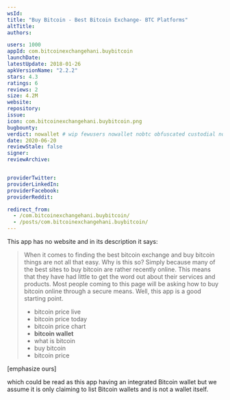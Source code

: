 ```yaml
---
wsId: 
title: "Buy Bitcoin - Best Bitcoin Exchange- BTC Platforms"
altTitle: 
authors:

users: 1000
appId: com.bitcoinexchangehani.buybitcoin
launchDate: 
latestUpdate: 2018-01-26
apkVersionName: "2.2.2"
stars: 4.3
ratings: 6
reviews: 2
size: 4.2M
website: 
repository: 
issue: 
icon: com.bitcoinexchangehani.buybitcoin.png
bugbounty: 
verdict: nowallet # wip fewusers nowallet nobtc obfuscated custodial nosource nonverifiable reproducible bounty defunct
date: 2020-06-20
reviewStale: false
signer: 
reviewArchive:


providerTwitter: 
providerLinkedIn: 
providerFacebook: 
providerReddit: 

redirect_from:
  - /com.bitcoinexchangehani.buybitcoin/
  - /posts/com.bitcoinexchangehani.buybitcoin/
---
```



This app has no website and in its description it says:

> When it comes to finding the best bitcoin exchange and buy bitcoin things are
  not all that easy. Why is this so? Simply because many of the best sites to
  buy bitcoin are rather recently online. This means that they have had little
  to get the word out about their services and products. Most people coming to
  this page will be asking how to buy bitcoin online through a secure means.
  Well, this app is a good starting point.
> 
> * bitcoin price live
> * bitcoin price today
> * bitcoin price chart
> * **bitcoin wallet**
> * what is bitcoin
> * buy bitcoin
> * bitcoin price

[emphasize ours]

which could be read as this app having an integrated Bitcoin wallet but we
assume it is only claiming to list Bitcoin wallets and is not a wallet itself.
